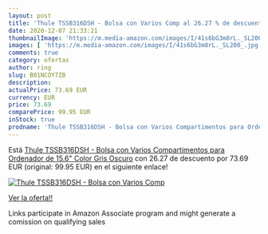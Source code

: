 ```yaml
---
layout: post
title: 'Thule TSSB316DSH - Bolsa con Varios Comp al 26.27 % de descuento'
date: 2020-12-07 21:33:21
thumbnailImage: 'https://m.media-amazon.com/images/I/41s6bG3m8rL._SL200_.jpg'
images: [ 'https://m.media-amazon.com/images/I/41s6bG3m8rL._SL200_.jpg' ]
comments: true
category: ofertas
author: ring
slug: B01NCOY7ZB
description:
actualPrice: 73.69 EUR
currency: EUR
price: 73.69
comparePrice: 99.95 EUR
inStock: true
prodname: 'Thule TSSB316DSH - Bolsa con Varios Compartimentos para Ordenador de 15.6"  Color Gris Oscuro'
---
```


Está [Thule TSSB316DSH - Bolsa con Varios Compartimentos para Ordenador de 15.6"  Color Gris Oscuro](https://www.amazon.es/dp/B01NCOY7ZB/?tag=tolees-21) con 26.27 de descuento por 73.69 EUR (original: 99.95 EUR) en el siguiente enlace!

[![Thule TSSB316DSH - Bolsa con Varios Comp](https://m.media-amazon.com/images/I/41s6bG3m8rL._SL200_.jpg)](https://www.amazon.es/dp/B01NCOY7ZB/?tag=tolees-21)

[Ver la oferta!!](https://www.amazon.es/dp/B01NCOY7ZB/?tag=tolees-21)

Links participate in Amazon Associate program and might generate a comission on qualifying sales


